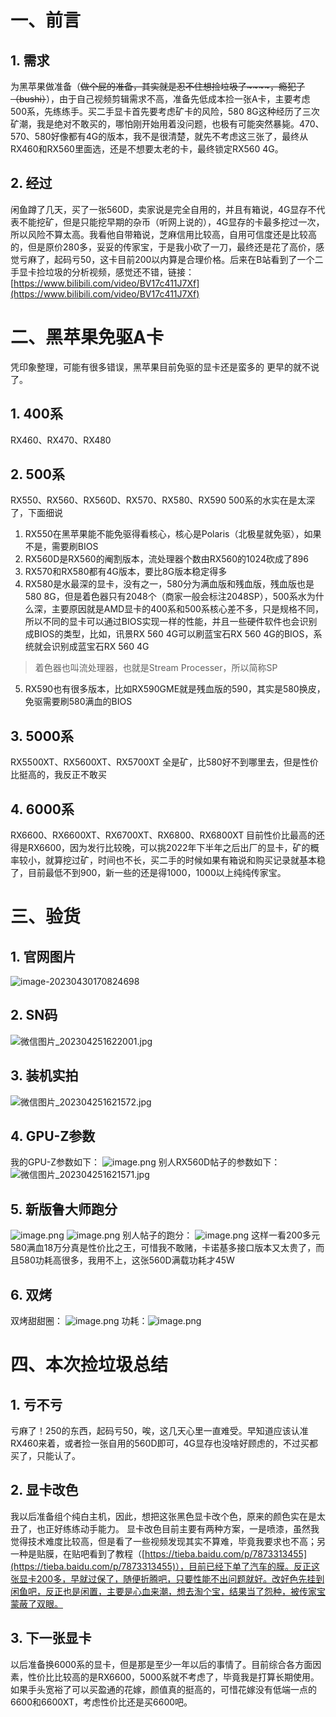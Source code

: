 # 一、前言
## 1. 需求
为黑苹果做准备（~~做个屁的准备，其实就是忍不住想捡垃圾了~~~~，瘾犯了（bushi）~~），由于自己视频剪辑需求不高，准备先低成本捡一张A卡，主要考虑500系，先练练手。买二手显卡首先要考虑矿卡的风险，580 8G这种经历了三次矿潮，我是绝对不敢买的，哪怕刚开始用着没问题，也极有可能突然暴毙。470、570、580好像都有4G的版本，我不是很清楚，就先不考虑这三张了，最终从RX460和RX560里面选，还是不想要太老的卡，最终锁定RX560 4G。
## 2. 经过
闲鱼蹲了几天，买了一张560D，卖家说是完全自用的，并且有箱说，4G显存不代表不能挖矿，但是只能挖早期的杂币（听网上说的），4G显存的卡最多挖过一次，所以风险不算太高。我看他自带箱说，芝麻信用比较高，自用可信度还是比较高的，但是原价280多，妥妥的传家宝，于是我小砍了一刀，最终还是花了高价，感觉亏麻了，起码亏50，这卡目前200以内算是合理价格。后来在B站看到了一个二手显卡捡垃圾的分析视频，感觉还不错，链接：[https://www.bilibili.com/video/BV17c411J7Xf](https://www.bilibili.com/video/BV17c411J7Xf)
# 二、黑苹果免驱A卡
凭印象整理，可能有很多错误，黑苹果目前免驱的显卡还是蛮多的
更早的就不说了。
## 1. 400系
RX460、RX470、RX480
## 2. 500系
RX550、RX560、RX560D、RX570、RX580、RX590
500系的水实在是太深了，下面细说

1. RX550在黑苹果能不能免驱得看核心，核心是Polaris（北极星就免驱），如果不是，需要刷BIOS
2. RX560D是RX560的阉割版本，流处理器个数由RX560的1024砍成了896
3. RX570和RX580都有4G版本，要比8G版本稳定得多
4. RX580是水最深的显卡，没有之一，580分为满血版和残血版，残血版也是580 8G，但是着色器只有2048个（商家一般会标注2048SP），500系水为什么深，主要原因就是AMD显卡的400系和500系核心差不多，只是规格不同，所以不同的显卡可以通过BIOS实现一样的性能，并且一些硬件软件也会识别成BIOS的类型，比如，讯景RX 560 4G可以刷蓝宝石RX 560 4G的BIOS，系统就会识别成蓝宝石RX 560 4G
> 着色器也叫流处理器，也就是Stream Processer，所以简称SP

5. RX590也有很多版本，比如RX590GME就是残血版的590，其实是580换皮，免驱需要刷580满血的BIOS
## 3. 5000系
RX5500XT、RX5600XT、RX5700XT
全是矿，比580好不到哪里去，但是性价比挺高的，我反正不敢买
## 4. 6000系
RX6600、RX6600XT、RX6700XT、RX6800、RX6800XT
目前性价比最高的还得是RX6600，因为发行比较晚，可以挑2022年下半年之后出厂的显卡，矿的概率较小，就算挖过矿，时间也不长，买二手的时候如果有箱说和购买记录就基本稳了，目前最低不到900，新一些的还是得1000，1000以上纯纯传家宝。
# 三、验货
## 1. 官网图片
![image-20230430170824698](./assets/image-20230430170824698.png)
## 2. SN码
![微信图片_202304251622001.jpg](./assets/1682412849408-d3030d94-a5da-463d-9e34-6d9d0c66117a.jpeg "2048表示2020年第48周生产的，差不多是12月了，盈通没有SN码查询通道，我找了半天，浪费我时间。")
## 3. 装机实拍
![微信图片_202304251621572.jpg](./assets/1682411546386-a37e0e8e-adaa-4034-bf7b-6e39d0103730.jpeg "换下了我的3060，装上RX560D，大炮换鸟枪")
## 4. GPU-Z参数
我的GPU-Z参数如下：
![image.png](./assets/1682413194266-28578b0e-df68-49b9-9bb2-c988f7c4c436.png "BIOS应该是原厂的")
别人RX560D帖子的参数如下：
![微信图片_202304251621571.jpg](./assets/1682412991444-1836a2c6-494f-4c06-b505-c967bf58df66.jpeg "左边是RX560 4G满血版，有1024个SP，右边是阉割版的RX560D，只有896个SP")

## 5. 新版鲁大师跑分
![image.png](./assets/1682413258845-b789bf77-f75e-4fe0-a5d2-f71802d8b9c0.png "第一次跑分，9万多，感觉有点高了，狂喜！")
![image.png](./assets/1682413248447-5571ea03-e143-4879-9414-0f9616d9c7aa.png "安装AMD显卡驱动之后，分数回归正常，不知道为啥。。。可能是我在干别的事")
别人帖子的跑分：
![image.png](./assets/1682413320702-67d2c637-5100-4bb1-aeb4-1d7d4240ed34.png "差不多就7万多水平了")
这样一看200多元580满血18万分真是性价比之王，可惜我不敢赌，卡诺基多接口版本又太贵了，而且580功耗高很多，我用不上，这张560D满载功耗才45W

## 6. 双烤
双烤甜甜圈：
![image.png](./assets/1682413652588-f32e0d0f-bb54-4600-987c-68c44711d9d8.png "没烤多久，懒得等了，差不多稳定在70度出头吧")
功耗：![image.png](./assets/1682413616839-3d8a0bd8-b5a9-4020-9007-f6f839d28156.png "满载功耗，黑苹果亮机在合适不过了（当然，还有RX460更便宜，而且可以刷560的BIOS，亮机性价比超高）")

# 四、本次捡垃圾总结
## 1. 亏不亏
亏麻了！250的东西，起码亏50，唉，这几天心里一直难受。早知道应该认准RX460来着，或者捡一张自用的560D即可，4G显存也没啥好顾虑的，不过买都买了，只能认了。
## 2. 显卡改色
我以后准备组个纯白主机，因此，想把这张黑色显卡改个色，原来的颜色实在是太丑了，也正好练练动手能力。
显卡改色目前主要有两种方案，一是喷漆，虽然我觉得技术难度比较高，但是看了一些视频发现其实不算难，毕竟我要求也不高；另一种是贴膜，在贴吧看到了教程（[https://tieba.baidu.com/p/7873313455](https://tieba.baidu.com/p/7873313455)），目前已经下单了汽车的膜。反正这张显卡200多，早就过保了，随便折腾吧，只要性能不出问题就好。改好色先挂到闲鱼吧，反正也是闲置，主要是心血来潮，想去淘个宝，结果当了怨种，被传家宝蒙蔽了双眼。
## 3. 下一张显卡
以后准备换6000系的显卡，但是那是至少一年以后的事情了。目前综合各方面因素，性价比比较高的是RX6600，5000系就不考虑了，毕竟我是打算长期使用。如果手头宽裕了可以买盈通的花嫁，颜值真的挺高的，可惜花嫁没有低端一点的6600和6600XT，考虑性价比还是买6600吧。

